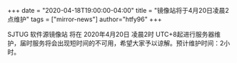 +++
date = "2020-04-18T19:00:00-04:00"
title = "镜像站将于4月20日凌晨2点维护"
tags = ["mirror-news"]
author="htfy96"
+++

SJTUG 软件源镜像站 将在 2020年4月20日 凌晨2时 UTC+8起进行服务器维护，届时服务将会出现短时间的不可用，希望大家予以谅解。预计维护时间：2小时。
